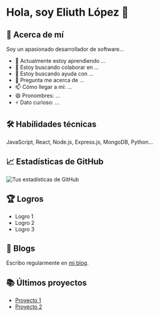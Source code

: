 # Hola, soy Eliuth López 👋

## 🚀 Acerca de mí
Soy un apasionado desarrollador de software...

- 🌱 Actualmente estoy aprendiendo ... 
- 👯 Estoy buscando colaborar en ...
- 🤔 Estoy buscando ayuda con ...
- 💬 Pregunta me acerca de ...
- 📫 Cómo llegar a mí: ...
- 😄 Pronombres: ...
- ⚡ Dato curioso: ...

## 🛠 Habilidades técnicas
JavaScript, React, Node.js, Express.js, MongoDB, Python...

## 📈 Estadísticas de GitHub

![Tus estadísticas de GitHub](https://github-readme-stats.vercel.app/api?username=tu_nombre_de_usuario&show_icons=true&theme=radical)

## 🏆 Logros

- Logro 1
- Logro 2
- Logro 3

## 📝 Blogs

Escribo regularmente en [mi blog](https://www.tublog.com/).

## 📚 Últimos proyectos

- [Proyecto 1](https://github.com/tu_nombre_de_usuario/proyecto1)
- [Proyecto 2](https://github.com/tu_nombre_de_usuario/proyecto2)
